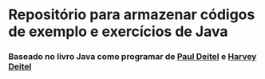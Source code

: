 # Repositório para armazenar códigos de exemplo e exercícios de Java

### Baseado no livro Java como programar de [Paul Deitel](https://www.amazon.com.br/s/ref=dp_byline_sr_book_1?ie=UTF8&field-author=Paul+Deitel&text=Paul+Deitel&sort=relevancerank&search-alias=stripbooks)    e [Harvey Deitel](https://www.amazon.com.br/s/ref=dp_byline_sr_book_2?ie=UTF8&field-author=Harvey+Deitel&text=Harvey+Deitel&sort=relevancerank&search-alias=stripbooks)  

